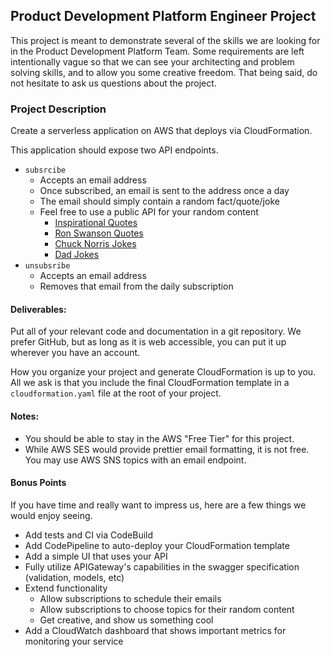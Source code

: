 ## Product Development Platform Engineer Project

This project is meant to demonstrate several of the skills we are looking for in the Product Development Platform Team. Some requirements are left intentionally vague so that we can see your architecting and problem solving skills, and to allow you some creative freedom. That being said, do not hesitate to ask us questions about the project.


### Project Description

Create a serverless application on AWS that deploys via CloudFormation.

This application should expose two API endpoints.
  * `subsrcibe`
    * Accepts an email address
    * Once subscribed, an email is sent to the address once a day
    * The email should simply contain a random fact/quote/joke
    * Feel free to use a public API for your random content
      * [Inspirational Quotes](http://forismatic.com/en/api/)
      * [Ron Swanson Quotes](https://ron-swanson-quotes.herokuapp.com/v2/quotes)
      * [Chuck Norris Jokes](https://api.chucknorris.io/)
      * [Dad Jokes](https://icanhazdadjoke.com/api#fetch-a-random-dad-joke)
  * `unsubsribe`
    * Accepts an email address
    * Removes that email from the daily subscription

#### Deliverables:

Put all of your relevant code and documentation in a git repository. We prefer GitHub, but as long as it is web accessible, you can put it up wherever you have an account.

How you organize your project and generate CloudFormation is up to you. All we ask is that you include the final CloudFormation template in a `cloudformation.yaml` file at the root of your project.

#### Notes:
  * You should be able to stay in the AWS "Free Tier" for this project.
  * While AWS SES would provide prettier email formatting, it is not free. You may use AWS SNS topics with an email endpoint.

#### Bonus Points
If you have time and really want to impress us, here are a few things we would enjoy seeing.

  * Add tests and CI via CodeBuild
  * Add CodePipeline to auto-deploy your CloudFormation template
  * Add a simple UI that uses your API
  * Fully utilize APIGateway's capabilities in the swagger specification (validation, models, etc)
  * Extend functionality
    * Allow subscriptions to schedule their emails
    * Allow subscriptions to choose topics for their random content
    * Get creative, and show us something cool
  * Add a CloudWatch dashboard that shows important metrics for monitoring your service
